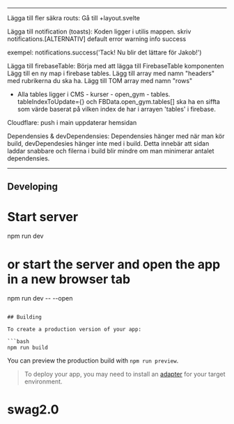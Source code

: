 ---
 
Lägga till fler säkra routs:
Gå till +layout.svelte         

Lägga till notification (toasts):
Koden ligger i utilis mappen.
skriv 
notifications.[ALTERNATIV]
default
error
warning
info
success

exempel:  notifications.success('Tack! Nu blir det lättare för Jakob!')


Lägga till firebaseTable:
    Börja med att lägga till FirebaseTable komponenten
    <FirebaseTable 
        tableContent={FBData.open_gym.tables[NUMBER*]}
        FBData={FBData}
        tableIndexToUpdate={NUMBER*}
        getData={getFBData}
    />
Lägg till en ny map i firebase tables. 
Lägg till array med namn "headers" med rubrikerna du ska ha. 
Lägg till TOM array med namn "rows"

* Alla tables ligger i CMS - kurser - open_gym - tables. 
tableIndexToUpdate={} och FBData.open_gym.tables[] ska ha en siffta som värde
baserat på vilken index de har i arrayen 'tables' i firebase.


Cloudflare:
push i main uppdaterar hemsidan


Dependensies & devDependensies:
    Dependensies hänger med när man kör build, devDependesies hänger inte med i build.
    Detta innebär att sidan laddar snabbare och filerna i build blir mindre om man minimerar 
    antalet dependensies.

----

## Developing

# Start server
npm run dev

# or start the server and open the app in a new browser tab
npm run dev -- --open
```

## Building

To create a production version of your app:

```bash
npm run build
```

You can preview the production build with `npm run preview`.

> To deploy your app, you may need to install an [adapter](https://kit.svelte.dev/docs/adapters) for your target environment.
# swag2.0
